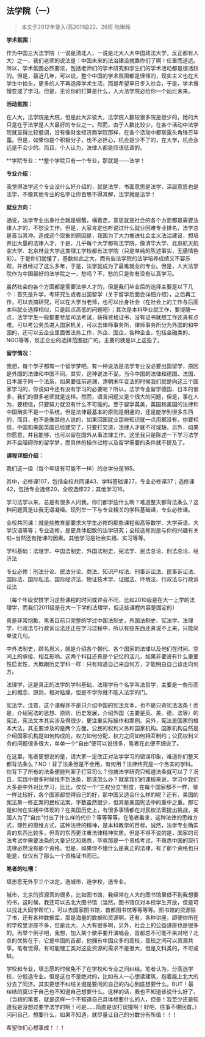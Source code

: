 ## 法学院（一）

 

> 本文于2012年录入/高2011级22、26班 陆琳玲

 

**学术氛围：**

作为中国三大法学院（一说是清北人，一说是北大人大中国政法大学，反正都有人大）之一，我们老师的说法是：中国未来的法治建设就靠你们了啊！任重而道远。所以，学术氛围必然要浓，包括老师们的学术研究和学生们的学术活动都是很活跃的。但是，最近几年，可以说，整个中国的学术氛围都是怪怪的，现实主义也在大学生中抬头，更多的人不再选择学术生活，而是希望早日步入社会，于是，学术慢慢变成了学习。但是，无论你的打算是什么，人大法学院必给你一个灿烂未来。

 

**活动氛围：**

在人大，法学院是大院，但是此大非彼大，法学院人数较很多院是很少的，她的大只是在于法学是人大最好的专业之一。然而，由于人数比较少，在各个活动中法学院就显得比较低调，没有像财金经济商学院那样，在各个活动中都崭露头角锋芒毕露。但是，如果你是个积极分子，也不必担心，机会是少不了的，在大学，机会永远是不会少的。而且，个人认为，法律人都是应该低调的。

 

**学院专业：**整个学院只有一个专业，那就是——法学！

**专业介绍：**

我觉得法学这个专业没什么好介绍的，就是法学，书面意思是法学，深层意思也是法学，不像其他专业的名字让你百思不得其解，法学就是法学！

 

**就业方向：**

通说，法学专业出身社会就是螃蟹，横着走。意思就是社会的各个方面都是需要法律人才的，不愁没工作。但是，大家肯定也听说过什么就业困难专业排名，法学总是首当其冲。造成这个现象的原因是，我国为了大力推进社会主义法治建设，想培养出大量的法律人才，于是，几乎每个大学都有法学院，像清华大学、北京航天航空大学、北京林业大学这类理工学校都有法学院（只是单纯的陈述事实，无感情色彩）。于是你们就懂了，基数如此之大，而有些法学院的法学培养成绩又不容乐观，并且经过了这么多年，于是，法学就成为了最难就业的专业。但是，人大法学院作为中国最好的法学院之一，愁吗？不，愁的只是你有没有认真学习。

虽然社会的各个方面都是需要法学人才的，但是我们毕业后的选择主要是以下几个：首先是升学，考研究生或者出国留学（关于留学后面会详细介绍），之后再工作，可以去搞研究，可以在大学当老师，也可以出身社会（在社会上的工作与后面本科就业选择相似，只是起点高低的问题吧）；其次是本科毕业就工作，要提醒一点，法学学生一般都要参加司法考试，获得资格证书，没有证书就想工作还真有点难。可以考公务员进入国家机关，可以去律师事务所，律师事务所分为外国的和中国的，还可以去企业里面做法务工作，外企、国企，各种企业，包括金融类的、NGO等等，反正企业的选择范围挺广的。主要的就是以上这些了。

 

**留学情况：**

我想，每个学子都有一个留学梦吧。有一种说法是法学专业没必要出国留学，原因是外国的法律和中国不同。其实，这种说法不妥。当今中国的法律和德国、法国、日本属于同一个法系，如果要往前追溯，清朝末年变法的时候我们就是向这三个国家学习的，你说如今还有没有学习的必要呢？所以，法学专业留学德国、日本的很多，我们的很多老师就是这样。然而，语言问题又是个很大的问题，但是，事在人为，要相信，只要努力就没有什么不可能的。至于留学英美，英国和美国的法律和中国确实不是一个系统，但是法律最基本的原则是相通的，还是能学到很多东西的，而且，也不是像其他人说的，如果回国就业那些知识就一点用都没有，你要相信，中国和美国英国已经建交了，只要打交道，法律人才就不可或缺。另外，如果你愿意，并且能够，也可以留在国外从事法律工作。这里我只是陈述一下学习法学并不会阻碍你的留学梦，而具体的操作过程以及留学需要的条件就不提及了。

 

**课程详细介绍：**

我们这一级（每个年级有可能不一样）的总学分是165。

其中，必修课107，包括全校共同课43，学科基础课27，专业必修课37；选修课42，包括专业选修20，全校选修22；其他学习16。

学习法学以来，总是有很多人问我，你们都学些什么啊？难道整天都背法条么？这种问题真是让我无语凝噎。现列举一下与专业相关的学科基础课，专业必修课。

全校共同课：就是些教育部要求大学生必修的那些课程和高等数学、大学英语、大学汉语等等；专业选修，是更具体细致的法学研究；全校选修则是与你的兴趣有关啦~当然还有抢课的因素。其他学习是社会实践、实习等等。

学科基础：法理学、中国法制史、外国法制史、宪法学、民法总论、刑法总论、经济法

专业必修：刑法分论、民法分论、商法、知识产权法、刑事诉讼法、民事诉讼法、国际法、国际私法、国际经济法、物证技术学、证据法、环境法、行政法与行政诉讼法

（每个年级安排学习这些课程的时间或许会不同，比如2010级是在大一上学的法理学，而我们2011级是在大一下学的法理学，但这些课程内容是固定的）

 

真是非常抱歉，笔者目前只完整的学过中国法制史，外国法制史、宪法学、法理学、行政法与行政诉讼法还正在学习过程中，所以有些东西还真说不上来，只能简单说几句。

中外法制史，顾名思义，就是介绍各个朝代、各个国家的法律以及他们在时间、空间上的承接、相互影响。这两个科目还真是个记忆的活儿，如果非要说有什么重要性启发性，大概跟历史学科一样：只有知道自己来自何方，才能明白自己该走向何方。

法理学，这是真正的法学的学科基础，法理学有个名字叫法哲学，主要是一些形而上的概念、原则，相对枯燥，但是不学你就不能入法学的门。

宪法学，注意，这个课程并不是只介绍中国的宪法文本，也不是只背宪法法条！而是，介绍宪法的思想、原则、历史发展，介绍外国（主要是英、美、德、法等）的宪法，宪法文本其实涉及得很少，更注重实际操作和案例。另外，宪法是国家的根本大法，其主要涉及的是两个方面，公民的权利义务和国家机构。国家机构自然是介绍国家机构是如何构成的，权力如何分配，权力之间如何相互制约；公民权利义务的问题很多很大，单单一个“自由”便可以说很多，笔者在此便不细说了。

在这里，笔者更想说的是，请大家一定改正对法学学习的错误印象，难道你们整天都背法条么？NO！背了法条但是不会用，有何用？法律终究是一个务实的学科。你背下了所有的法条便能判案子打官司么？你搞法学研究只知道法条就可以了？况且，实践中很多时候找不到法条，那该怎么办？就拿我们的课程来说，学习中我们大多是中外对比学习，比比，仅仅一个“三权分立”制度，在每个国家都不一样，哪一样比较好，各个国家都觉得自己的好，那中国又适合什么样的呢？还有，美国的宪法第一修正案的民权法案，字数虽然很少，但其是美国宪法中的重中之重。那它是如何在实践中体现的？在美国历史上，有很多事情都在对民权法案提出挑战，美国人为了“自由”付出了什么样的代价？等等等等。在笔者看来，这种法律的思维方式，理性的思维方式，这种法律的精神，是本科教学的目标。诚然，法学专业确实背的东西比较多，但背的东西更注重法律精神实质。但是不得不说的是，国家的司法考试中需要法条的大量记忆和熟悉，毕竟那是一个资格考试，不熟悉中国的现行法律必然没有那个资格，但是，如果你不懂什么是真正的法律，有了那个资格也只能是，仅仅有了那么一个资格证书而已。

 

**笔者的吐槽：**

填志愿无外乎三个决定，选城市，选学校，选专业。

城市，北京的资源真的很多，比如图书馆，我经常在人大的图书馆里借不到我想要的书，这时候，我还可以去北大图书馆（当然，图书馆仅对本校学生开放，但是可以找北大同学帮忙），可以去国家图书馆，首都图书馆等等等等。图书馆的资源除了书，还有各种数据库，那是海量的数据和资源啊。还有，各种讲座，即便你所在的学校里讲座不多，但是北大、人大有很多啊，另外，社会上的公益讲座也是很多的。再举个例子吧，我想，加入某个歌手要开演唱会，首都总不可能不来对吧？北京的优势在于，它是中国的首都，他拥有中国众多的高校，高校之间可以资源共享。笔者觉得，有可能理工类对这些资源的需求不是很大，但是文科类的，不可或缺。

学校和专业，填志愿的时候免不了在学校和专业之间纠结。笔者认为，分高选学校，分低选专业。但是这也不是绝对的，比如有人一心想读建筑，抱着能上北大的分去了同济。其实要想不纠结关键是要问问自己的内心到底想要什么。BUT！最纠结的莫过于自己也不知道自己想要什么。这样的话，我也不知道该说什么好了。（当初的笔者，就是这样一个不知道自己具体想要什么的人，但是！我至少还是知道我是没想过要学法学的啊！可是……简直是误打误撞啊！好吧，往事不堪回首。）问问自己，想要什么，如果不知道，就尽量让自己的分数分有所值！！！

希望你们心想事成！！！